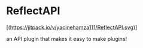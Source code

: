 # ReflectAPI
[(https://jitpack.io/v/yacinehamza111/ReflectAPI.svg)]

an API plugin that makes it easy to make plugins!
